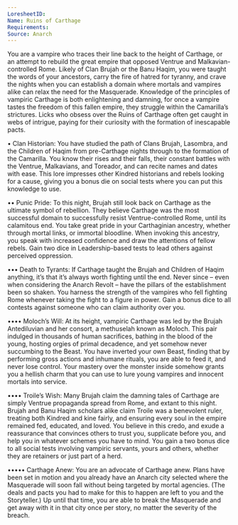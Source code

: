 ```yaml
---
LoresheetID: 
Name: Ruins of Carthage
Requirements:
Source: Anarch
---
```

You are a vampire who traces their line back to the height of Carthage, or an attempt to rebuild the great empire that opposed Ventrue and Malkavian-controlled Rome. Likely of Clan Brujah or the Banu Haqim, you were taught the words of your ancestors, carry the fire of hatred for tyranny, and crave the nights when you can establish a domain where mortals and vampires alike can relax the need for the Masquerade. Knowledge of the principles of vampiric Carthage is both enlightening and damning, for once a vampire tastes the freedom of this fallen empire, they struggle within the Camarilla’s strictures. Licks who obsess over the Ruins of Carthage often get caught in webs of intrigue, paying for their curiosity with the formation of inescapable pacts.   

• Clan Historian: You have studied the path of Clans Brujah, Lasombra, and the Children of Haqim from pre-Carthage nights through to the formation of the Camarilla. You know their rises and their falls, their constant battles with the Ventrue, Malkavians, and Toreador, and can recite names and dates with ease. This lore impresses other Kindred historians and rebels looking for a cause, giving you a bonus die on social tests where you can put this knowledge to use. 

•• Punic Pride: To this night, Brujah still look back on Carthage as the ultimate symbol of rebellion. They believe Carthage was the most successful domain to successfully resist Ventrue-controlled Rome, until its calamitous end. You take great pride in your Carthaginian ancestry, whether through mortal links, or immortal bloodline. When invoking this ancestry, you speak with increased confidence and draw the attentions of fellow rebels. Gain two dice in Leadership-based tests to lead others against perceived oppression. 

••• Death to Tyrants: If Carthage taught the Brujah and Children of Haqim anything, it’s that it’s always worth fighting until the end. Never since – even when considering the Anarch Revolt – have the pillars of the establishment been so shaken. You harness the strength of the vampires who fell fighting Rome whenever taking the fight to a figure in power. Gain a bonus dice to all contests against someone who can claim authority over you. 

•••• Moloch’s Will: At its height, vampiric Carthage was led by the Brujah Antediluvian and her consort, a methuselah known as Moloch. This pair indulged in thousands of human sacrifices, bathing in the blood of the young, hosting orgies of primal decadence, and yet somehow never succumbing to the Beast. You have inverted your own Beast, finding that by performing gross actions and inhumane rituals, you are able to feed it, and never lose control. Your mastery over the monster inside somehow grants you a hellish charm that you can use to lure young vampires and innocent mortals into service. 

•••• Troile’s Wish: Many Brujah claim the damning tales of Carthage are simply Ventrue propaganda spread from Rome, and extant to this night. Brujah and Banu Haqim scholars alike claim Troile was a benevolent ruler, treating both Kindred and kine fairly, and ensuring every soul in the empire remained fed, educated, and loved. You believe in this credo, and exude a reassurance that convinces others to trust you, supplicate before you, and help you in whatever schemes you have to mind. You gain a two bonus dice to all social tests involving vampiric servants, yours and others, whether they are retainers or just part of a herd. 

••••• Carthage Anew: You are an advocate of Carthage anew. Plans have been set in motion and you already have an Anarch city selected where the Masquerade will soon fall without being targeted by mortal agencies. (The deals and pacts you had to make for this to happen are left to you and the Storyteller.) Up until that time, you are able to break the Masquerade and get away with it in that city once per story, no matter the severity of the breach. 